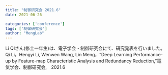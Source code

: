 ```yaml
---
title: "制御研究会 2021.6"
date: 2021-06-26

categories: ['conference']
tags: ['制御研究会']
author: "MengLab"
---
```

Li QIさん(修士一年生)は、電子学会・制御研究会にて、研究発表を行いました。  
Qi Li，Hengyi Li, Wenwen Wang, Lin Meng，“Deep Learning Performance-up by Feature-map Characteristic Analysis and Redundancy Reduction,”電気学会、制御研究会,　2021.6
